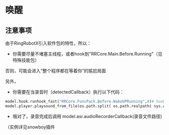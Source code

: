 # 唤醒

## 注意事项

由于RingRobotX引入软件包的特性，所以：

* 你需要尽量不堵塞主线程，或者hook到"RRCore.Main.Before.Running"（见特殊技能包）

否则，可能会进入“整个程序都在等着你”的尴尬局面

另外，

* 你需要在当录音时（detectedCallback）执行以下代码：
```python
model.hook.runhook_fast("RRCore.FuncPack.Before.WakeUPRunning",0)# hook运行
model.player.playsound_from_file(os.path.split( os.path.realpath( sys.argv[0] ) )[0]+"/"+'assets/music/ding.wav')# 播放唤醒提示音
```

* 哦对了，录音完成后调用 model.asr.audioRecorderCallback(录音文件路径)

（实例详见snowboy插件